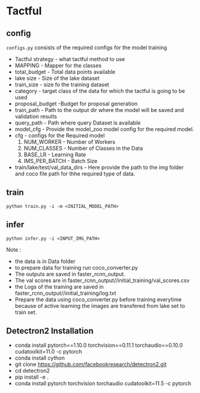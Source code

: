 # Tactful

## config
`configs.py` consists of the required configs for the model training
- Tactful strategy - what tactful method to use
- MAPPING - Mapper for the classes
- total_budget - Total data points available
- lake size - Size of the lake dataset
- train_size - size fo the training dataset
- category - target class of the data for which the tactful is going to be used
- proposal_budget -Budget for proposal generation
- train_path - Path to the output dir where the model will be saved and validation results
- query_path - Path where query Dataset is available
- model_cfg - Provide the model_zoo model config for the required model.
- cfg - configs for the Required model
    1. NUM_WORKER - Number of Workers
    2. NUM_CLASSES - Number of Classes in the Data
    3. BASE_LR - Learning Rate
    4. IMS_PER_BATCH - Batch Size
- train/lake/test/val_data_dirs - Here provide the path to the img folder and coco file path for thhe required type of data.

## train
```
python train.py -i -m <INITIAL_MODEL_PATH>
```
## infer
```
python infer.py -i <INPUT_IMG_PATH> 
```

Note :
- the data is in Data folder
- to prepare data for training run coco_converter.py
- The outputs are saved in faster_rcnn_output.
- The val scores are in faster_rcnn_output/<strategy>/initial_training/val_scores.csv
- the Logs of the training are saved in faster_rcnn_output/<strategy>/initial_training/<strategy>log.txt
- Prepare the data using coco_converter.py before training everytime because of active learning the images are transfered from lake set to train set.


## Detectron2 Installation

- conda install pytorch==1.10.0 torchvision==0.11.1 torchaudio==0.10.0 cudatoolkit=11.0 -c pytorch
- conda install cython
- git clone https://github.com/facebookresearch/detectron2.git
- cd detectron2
- pip install -e .
- conda install pytorch torchvision torchaudio cudatoolkit=11.5 -c pytorch
